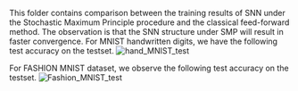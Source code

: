 This folder contains comparison between the training results of SNN under the Stochastic Maximum Principle procedure and the classical feed-forward method. 
The observation is that the SNN structure under SMP will result in faster convergence. 
For MNIST handwritten digits, we have the following test accuracy on the testset.
![hand_MNIST_test](https://user-images.githubusercontent.com/107137651/216171743-881fcc0d-f435-4425-8822-3807bf1ba7e6.png)

For FASHION MNIST dataset, we observe the following test accuracy on the testset.
![Fashion_MNIST_test](https://user-images.githubusercontent.com/107137651/216171921-f8350510-e2a1-423c-9c2d-2961402851b2.png)
